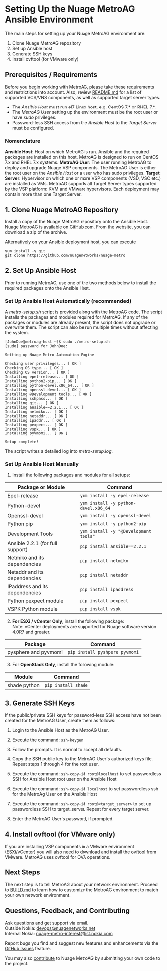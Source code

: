 # Setting Up the Nuage MetroAG Ansible Environment
The main steps for setting up your Nuage MetroAG environment are:
1. Clone Nuage MetroAG repository
2. Set up Ansible host
3. Generate SSH keys
4. Install ovftool (for VMware only)

## Prerequisites / Requirements
Before you begin working with MetroAG, please take these requirements and restrictions into account. Also, review [README.md](/README.md) for a list of supported VCS/VNS components, as well as supported target server types.
* The *Ansible Host* must run el7 Linux host, e.g. CentOS 7.\* or RHEL 7.\*.
* The *MetroAG User* setting up the environment must be the root user or have *sudo* privileges.
* Password-less SSH access from the *Ansible Host* to the *Target Server* must be configured.
### Nomenclature
**Ansible Host**: Host on which MetroAG is run. Ansible and the required packages are installed on this host. MetroAG is designed to run on CentOS 7.x and RHEL 7.x systems.
**MetroAG User**: The user running MetroAG to deploy and upgrade Nuage VSP components. The MetroAG User is either the root user on the *Ansible Host* or a user who has sudo privileges.
**Target Server**: Hypervisor on which one or more VSP components (VSD, VSC etc.) are installed as VMs. MetroAG supports all Target Server types supported by the VSP platform: KVM and VMware hypervisors. Each deployment may contain more than one Target Server.

## 1. Clone Nuage MetroAG Repository
Install a copy of the Nuage MetroAG repository onto the Ansible Host. Nuage MetroAG is available on [GitHub.com](https://github.com/nuagenetworks/nuage-metro). From the website, you can download a zip of the archive.

Alternatively on your Ansible deployment host, you can execute
```
yum install -y git
git clone https://github.com/nuagenetworks/nuage-metro
```
## 2. Set Up Ansible Host
Prior to running MetroAG, use one of the two methods below to install the required packages onto the Ansible Host.

### Set Up Ansible Host Automatically (recommended)
A *metro-setup.sh* script is provided along with the MetroAG code. The script installs the packages and modules required for MetroAG. If any of the packages or modules are already present, the script does not upgrade or overwrite them. The script can also be run multiple times without affecting the system.
```
[JohnDoe@metroag-host ~]$ sudo ./metro-setup.sh
[sudo] password for JohnDoe:

Setting up Nuage Metro Automation Engine

Checking user privileges... [ OK ]
Checking OS type... [ OK ]
Checking OS version... [ OK ]
Installing epel-release... [ OK ]
Installing python2-pip... [ OK ]
Installing python-devel.x86_64... [ OK ]
Installing openssl-devel... [ OK ]
Installing @Development tools... [ OK ]
Installing sshpass... [ OK ]
Installing git... [ OK ]
Installing ansible==2.2.1... [ OK ]
Installing netmiko... [ OK ]
Installing netaddr... [ OK ]
Installing ipaddr... [ OK ]
Installing pexpect... [ OK ]
Installing vspk... [ OK ]
Installing pyvmomi... [ OK ]

Setup complete!
```
The script writes a detailed log into *metro-setup.log*.

### Set Up Ansible Host Manually
1. Install the following packages and modules for all setups:

**Package or Module** | **Command**
------- | --------
Epel-release | `yum install -y epel-release`
Python-devel | `yum install -y python-devel.x86_64`
Openssl-devel | `yum install -y openssl-devel`
Python pip | `yum install -y python2-pip `
Development Tools | `yum install -y "@Development tools"`
Ansible 2.2.1 (for full support) | `pip install ansible==2.2.1`
Netmiko and its dependencies | `pip install netmiko`
Netaddr and its dependencies | `pip install netaddr`
IPaddress and its dependencies | `pip install ipaddress`
Python pexpect module | `pip install pexpect`
VSPK Python module | `pip install vspk`

2. **For ESXi / vCenter Only**, install the following package:  
 Note: vCenter deployments are supported for Nuage software version 4.0R7 and greater.

 **Package** | **Command**
 -----| ------
 pysphere and pyvmomi | `pip install pyshpere pyvmomi`


3. For **OpenStack Only**, install the following module:

  **Module** | **Command**
 -----| ------
 shade python | `pip install shade`

## 3. Generate SSH Keys
 If the public/private SSH keys for password-less SSH access have not been created for the MetroAG User, create them as follows:
 1. Login to the Ansible Host as the MetroAG User.

 2. Execute the command: `ssh-keygen`
 3. Follow the prompts. It is normal to accept all defaults.
 4. Copy the SSH public key to the MetroAG User's authorized keys file.  
 Repeat steps 1 through 4 for the root user.
 5. Execute the command: `ssh-copy-id root@localhost` to set passwordless SSH for Ansible Host root user on the Ansible Host
 6. Execute the command: `ssh-copy-id localhost` to set passwordless ssh for the MetroAg User on the Ansible Host
 7. Execute the command: `ssh-copy-id root@<target_server>` to set up passwordless SSH to target_server. Repeat for every target server.
 8. Enter the MetroAG User's password, if prompted.

## 4. Install ovftool (for VMware only)
 If you are installing VSP components in a VMware environment (ESXi/vCenter) you will also need to download and install the [ovftool](https://www.vmware.com/support/developer/ovf/) from VMware. MetroAG uses ovftool for OVA operations.

## Next Steps
The next step is to tell MetroAG about your network environment. Proceed to [BUILD.md](BUILD.md) to learn how to customize the MetroAG environment to match your own network environment.

## Questions, Feedback, and Contributing
Ask questions and get support via email.  
  Outside Nokia: [devops@nuagenetworks.net](mailto:deveops@nuagenetworks.net "send email to nuage-metro project")  
  Internal Nokia: [nuage-metro-interest@list.nokia.com](mailto:nuage-metro-interest@list.nokia.com "send email to nuage-metro project")

Report bugs you find and suggest new features and enhancements via the [GitHub Issues](https://github.com/nuagenetworks/nuage-metro/issues "nuage-metro issues") feature.

You may also [contribute](CONTRIBUTING.MD) to Nuage MetroAG by submitting your own code to the project.
